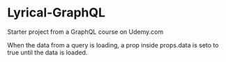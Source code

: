 # Lyrical-GraphQL
Starter project from a GraphQL course on Udemy.com

When the data from a query is loading, a prop inside props.data is seto to true until the data is loaded.
